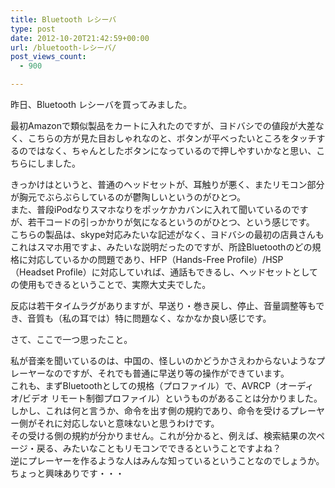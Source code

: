 ```yaml
---
title: Bluetooth レシーバ
type: post
date: 2012-10-20T21:42:59+00:00
url: /bluetooth-レシーバ/
post_views_count:
  - 900

---
```

昨日、Bluetooth レシーバを買ってみました。



最初Amazonで類似製品をカートに入れたのですが、ヨドバシでの値段が大差なく、こちらの方が見た目おしゃれなのと、ボタンが平べったいところをタッチするのではなく、ちゃんとしたボタンになっているので押しやすいかなと思い、こちらにしました。

きっかけはというと、普通のヘッドセットが、耳触りが悪く、またリモコン部分が胸元でぶらぶらしているのが鬱陶しいというのがひとつ。  
また、普段iPodなりスマホなりをポッケかカバンに入れて聞いているのですが、若干コードの引っかかりが気になるというのがひとつ、という感じです。  
こちらの製品は、skype対応みたいな記述がなく、ヨドバシの最初の店員さんもこれはスマホ用ですよ、みたいな説明だったのですが、所詮Bluetoothのどの規格に対応しているかの問題であり、HFP（Hands-Free Profile）/HSP（Headset Profile）に対応していれば、通話もできるし、ヘッドセットとしての使用もできるということで、実際大丈夫でした。

反応は若干タイムラグがありますが、早送り・巻き戻し、停止、音量調整等もでき、音質も（私の耳では）特に問題なく、なかなか良い感じです。

さて、ここで一つ思ったこと。

私が音楽を聞いているのは、中国の、怪しいのかどうかさえわからないようなプレーヤーなのですが、それでも普通に早送り等の操作ができています。  
これも、まずBluetoothとしての規格（プロファイル）で、AVRCP（オーディオ/ビデオ リモート制御プロファイル）というものがあることは分かりました。  
しかし、これは何と言うか、命令を出す側の規約であり、命令を受けるプレーヤー側がそれに対応しないと意味ないと思うわけです。  
その受ける側の規約が分かりません。これが分かると、例えば、検索結果の次ページ・戻る、みたいなこともリモコンでできるということですよね？  
逆にプレーヤーを作るような人はみんな知っているということなのでしょうか。ちょっと興味ありです・・・